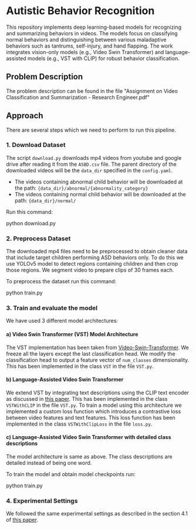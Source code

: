 # Autistic Behavior Recognition

This repository implements deep learning-based models for recognizing and summarizing behaviors in videos. The models focus on classifying normal behaviors and distinguishing between various maladaptive behaviors such as tantrums, self-injury, and hand flapping. The work integrates vision-only models (e.g., Video Swin Transformer) and language-assisted models (e.g., VST with CLIP) for robust behavior classification.

## Problem Description

The problem description can be found in the file "Assignment on Video Classification and Summarization - Research Engineer.pdf"

## Approach

There are several steps which we need to perform to run this pipeline. 

### 1. Download Dataset

The script `download.py` downloads mp4 videos from youtube and google drive after reading it from the `ASBD.csv` file.
The parent directory of the downloaded videos will be the `data_dir` specified in the `config.yaml`.

- The videos containing abnormal child behavior will be downloaded at the path: `{data_dir}/abnormal/{abnormality_category}`
- The videos containing normal child behavior will be downloaded at the path: `{data_dir}/normal/`

Run this command:

python download.py

### 2. Preprocess Dataset

The downloaded mp4 files need to be preprocessed to obtain cleaner data that include target children performing
ASD behaviors only. To do this we use YOLOv5 model to detect regions containing children and then crop those regions.
We segment video to prepare clips of 30 frames each.

To preprocess the dataset run this command:

python train.py

### 3. Train and evaluate the model

We have used 3 different model architectures:

#### a) Video Swin Transformer (VST) Model Architecture

The VST implementation has been taken from [Video-Swin-Transformer](https://github.com/SwinTransformer/Video-Swin-Transformer). We freeze all the layers except the last 
classification head. We modify the classification head to output a feature vector of `num_classes` dimensionality.
This has been implemented in the class `VST` in the file `VST.py`.

#### b) Language-Assisted Video Swin Transformer

We extend VST by integrating text descriptions using the CLIP text encoder as discussed in [this paper](https://arxiv.org/pdf/2211.09310). 
This has been implemented in the class `VSTWithCLIP` in the file `VST.py`.
To train a model using this architecture we implemented a custom loss function which introduces a contrastive loss between 
video features and text features. This loss function has been implemented in the class `VSTWithClipLoss` in the file `loss.py`.

#### c) Language-Assisted Video Swin Transformer with detailed class descriptions

The model architecture is same as above. The class descriptions are detailed instead of being one word.

To train the model and obtain model checkpoints run:

python train.py

### 4. Experimental Settings

We followed the same experimental settings as described in the section 4.1 of [this paper](https://arxiv.org/pdf/2211.09310).